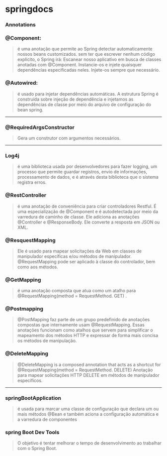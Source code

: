 #   springdocs


### Annotations

### @Component:

>   é uma anotação que permite ao Spring detectar automaticamente nossos beans customizados.
  sem ter que escrever nenhum código explícito, o Spring irá: Escanear nosso aplicativo em busca de
  classes anotadas com @Component. Instancie-os e injete quaisquer dependências especificadas neles.
  Injete-os sempre que necessário.
### @Autowired:

>   é usado para injetar dependências automáticas.
    A estrutura Spring é construída sobre injeção de dependência e injetamos 
    as dependências de classe por meio do arquivo de configuração do bean spring.

------------------------------------------------

### @RequiredArgsConstructor

> Gera um construtor com argumentos necessários.
-------------------------------------------------------
### Log4j
> é uma biblioteca usada por desenvolvedores para 
fazer logging, um processo que permite guardar registros, envio 
de informações, processamento de dados, e é através desta biblioteca 
que o sistema registra erros.
> 
### @RestController

>   é uma anotação de conveniência para criar controladores Restful.
É uma especialização de @Component e é autodetectada por meio da
varredura de caminho de classe. Ele adiciona as anotações @Controller
e @ResponseBody. Ele converte a resposta em JSON ou XML.
### @ResquestMapping

>   Ele é usado para mapear solicitações da Web em classes
de manipulador específicas e/ou métodos de manipulador.
@RequestMapping pode ser aplicado à classe do controlador,
bem como aos métodos. 

### @GetMapping 

> é uma anotação composta que atua como um atalho para
@RequestMapping(method = RequestMethod. GET) .

### @Postmapping
> @PostMapping faz parte de um grupo predefinido de 
> anotações compostas que internamente usam @RequestMapping.
> Essas anotações funcionam como atalhos que servem para simplificar o mapeamento dos métodos HTTP e expressar de forma
> mais concisa os métodos de manipulação. 

### @DeleteMapping 
> @DeleteMapping is a composed annotation that acts as a 
> shortcut for @RequestMapping(method = RequestMethod. DELETE)
> Anotação para mapear solicitações HTTP DELETE em métodos 
> de manipulador específicos.
------------------------------------------------------
### springBootApplication

>   é usada para marcar uma classe de configuração que declara um ou mais métodos
@Bean e também aciona a configuração automática e a varredura de componentes

### spring Boot Dev Tools

>   O objetivo é tentar melhorar o tempo de desenvolvimento
ao trabalhar com o Spring Boot.